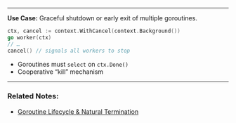 
---

**Use Case:** Graceful shutdown or early exit of multiple goroutines.

```go
ctx, cancel := context.WithCancel(context.Background())
go worker(ctx)
// …
cancel() // signals all workers to stop

```

- Goroutines must `select` on `ctx.Done()`
- Cooperative “kill” mechanism

---
### Related Notes:
- [Goroutine Lifecycle & Natural Termination](Goroutine%20Lifecycle%20&%20Natural%20Termination.md)